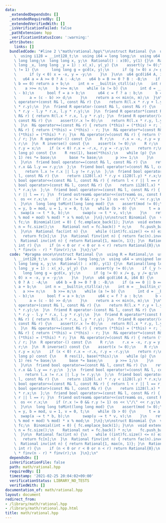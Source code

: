 ```yaml
---
data:
  _extendedDependsOn: []
  _extendedRequiredBy: []
  _extendedVerifiedWith: []
  _isVerificationFailed: false
  _pathExtension: hpp
  _verificationStatusIcon: ':warning:'
  attributes:
    links: []
  bundledCode: "#line 2 \"math/rational.hpp\"\n\nstruct Rational {\n  using R = Rational;\n\
    \  using i128 = __int128_t;\n  using i64 = long long;\n  using u64 = unsigned\
    \ long long;\n  long long x, y;\n  Rational() : x(0), y(1) {}\n  Rational(long\
    \ long _x, long long _y = 1) : x(_x), y(_y) {\n    assert(y != 0);\n    if (_y\
    \ != 1) {\n      long long g = gcd(x, y);\n      if (g != 0) x /= g, y /= g;\n\
    \      if (y < 0) x = -x, y = -y;\n    }\n  }\n\n  u64 gcd(i64 A, i64 B) {\n \
    \   u64 a = A >= 0 ? A : -A;\n    u64 b = B >= 0 ? B : -B;\n    if (a == 0 ||\
    \ b == 0) return a + b;\n    int n = __builtin_ctzll(a);\n    int m = __builtin_ctzll(b);\n\
    \    a >>= n;\n    b >>= m;\n    while (a != b) {\n      int d = __builtin_ctzll(a\
    \ - b);\n      bool f = a > b;\n      u64 c = f ? a : b;\n      b = f ? b : a;\n\
    \      a = (c - b) >> d;\n    }\n    return a << min(n, m);\n  }\n\n  friend R\
    \ operator+(const R& l, const R& r) {\n    return R(l.x * r.y + l.y * r.x, l.y\
    \ * r.y);\n  }\n  friend R operator-(const R& l, const R& r) {\n    return R(l.x\
    \ * r.y - l.y * r.x, l.y * r.y);\n  }\n  friend R operator*(const R& l, const\
    \ R& r) { return R(l.x * r.x, l.y * r.y); }\n  friend R operator/(const R& l,\
    \ const R& r) {\n    assert(r.x != 0);\n    return R(l.x * r.y, l.y * r.x);\n\
    \  }\n  R& operator+=(const R& r) { return (*this) = (*this) + r; }\n  R& operator-=(const\
    \ R& r) { return (*this) = (*this) - r; }\n  R& operator*=(const R& r) { return\
    \ (*this) = (*this) * r; }\n  R& operator/=(const R& r) { return (*this) = (*this)\
    \ / r; }\n  R operator-() const {\n    R r;\n    r.x = -x, r.y = y;\n    return\
    \ r;\n  }\n  R inverse() const {\n    assert(x != 0);\n    R r;\n    r.x = y,\
    \ r.y = x;\n    if (x < 0) r.x = -r.x, r.y = -r.y;\n    return r;\n  }\n  R pow(long\
    \ long p) const {\n    R res(1), base(*this);\n    while (p) {\n      if (p &\
    \ 1) res *= base;\n      base *= base;\n      p >>= 1;\n    }\n    return p;\n\
    \  }\n\n  friend bool operator==(const R& l, const R& r) {\n    return l.x ==\
    \ r.x && l.y == r.y;\n  };\n  friend bool operator!=(const R& l, const R& r) {\n\
    \    return l.x != r.x || l.y != r.y;\n  };\n  friend bool operator<(const R&\
    \ l, const R& r) {\n    return i128(l.x) * r.y < i128(l.y) * r.x;\n  };\n  friend\
    \ bool operator<=(const R& l, const R& r) { return l < r || l == r; }\n  friend\
    \ bool operator>(const R& l, const R& r) {\n    return i128(l.x) * r.y > i128(l.y)\
    \ * r.x;\n  };\n  friend bool operator>=(const R& l, const R& r) { return l >\
    \ r || l == r; }\n  friend ostream& operator<<(ostream& os, const R& r) {\n  \
    \  os << r.x;\n    if (r.x != 0 && r.y != 1) os << \"/\" << r.y;\n    return os;\n\
    \  }\n\n  long long toMint(long long mod) {\n    assert(mod != 0);\n    i64 a\
    \ = y, b = mod, u = 1, v = 0, t;\n    while (b > 0) {\n      t = a / b;\n    \
    \  swap(a -= t * b, b);\n      swap(u -= t * v, v);\n    }\n    return i128((u\
    \ % mod + mod) % mod) * x % mod;\n  }\n};\n\nstruct Binomial {\n  vector<Rational>\
    \ fc;\n  Binomial(int = 0) { fc.emplace_back(1); }\n\n  void extend() {\n    int\
    \ n = fc.size();\n    Rational nxt = fc.back() * n;\n    fc.push_back(nxt);\n\
    \  }\n\n  Rational fac(int n) {\n    while ((int)fc.size() <= n) extend();\n \
    \   return fc[n];\n  }\n  Rational finv(int n) { return fac(n).inverse(); }\n\
    \  Rational inv(int n) { return Rational{1, max(n, 1)}; }\n  Rational C(int n,\
    \ int r) {\n    if (n < 0 or r < 0 or n < r) return Rational{0};\n    return fac(n)\
    \ * finv(n - r) * finv(r);\n  }\n};\n"
  code: "#pragma once\n\nstruct Rational {\n  using R = Rational;\n  using i128 =\
    \ __int128_t;\n  using i64 = long long;\n  using u64 = unsigned long long;\n \
    \ long long x, y;\n  Rational() : x(0), y(1) {}\n  Rational(long long _x, long\
    \ long _y = 1) : x(_x), y(_y) {\n    assert(y != 0);\n    if (_y != 1) {\n   \
    \   long long g = gcd(x, y);\n      if (g != 0) x /= g, y /= g;\n      if (y <\
    \ 0) x = -x, y = -y;\n    }\n  }\n\n  u64 gcd(i64 A, i64 B) {\n    u64 a = A >=\
    \ 0 ? A : -A;\n    u64 b = B >= 0 ? B : -B;\n    if (a == 0 || b == 0) return\
    \ a + b;\n    int n = __builtin_ctzll(a);\n    int m = __builtin_ctzll(b);\n \
    \   a >>= n;\n    b >>= m;\n    while (a != b) {\n      int d = __builtin_ctzll(a\
    \ - b);\n      bool f = a > b;\n      u64 c = f ? a : b;\n      b = f ? b : a;\n\
    \      a = (c - b) >> d;\n    }\n    return a << min(n, m);\n  }\n\n  friend R\
    \ operator+(const R& l, const R& r) {\n    return R(l.x * r.y + l.y * r.x, l.y\
    \ * r.y);\n  }\n  friend R operator-(const R& l, const R& r) {\n    return R(l.x\
    \ * r.y - l.y * r.x, l.y * r.y);\n  }\n  friend R operator*(const R& l, const\
    \ R& r) { return R(l.x * r.x, l.y * r.y); }\n  friend R operator/(const R& l,\
    \ const R& r) {\n    assert(r.x != 0);\n    return R(l.x * r.y, l.y * r.x);\n\
    \  }\n  R& operator+=(const R& r) { return (*this) = (*this) + r; }\n  R& operator-=(const\
    \ R& r) { return (*this) = (*this) - r; }\n  R& operator*=(const R& r) { return\
    \ (*this) = (*this) * r; }\n  R& operator/=(const R& r) { return (*this) = (*this)\
    \ / r; }\n  R operator-() const {\n    R r;\n    r.x = -x, r.y = y;\n    return\
    \ r;\n  }\n  R inverse() const {\n    assert(x != 0);\n    R r;\n    r.x = y,\
    \ r.y = x;\n    if (x < 0) r.x = -r.x, r.y = -r.y;\n    return r;\n  }\n  R pow(long\
    \ long p) const {\n    R res(1), base(*this);\n    while (p) {\n      if (p &\
    \ 1) res *= base;\n      base *= base;\n      p >>= 1;\n    }\n    return p;\n\
    \  }\n\n  friend bool operator==(const R& l, const R& r) {\n    return l.x ==\
    \ r.x && l.y == r.y;\n  };\n  friend bool operator!=(const R& l, const R& r) {\n\
    \    return l.x != r.x || l.y != r.y;\n  };\n  friend bool operator<(const R&\
    \ l, const R& r) {\n    return i128(l.x) * r.y < i128(l.y) * r.x;\n  };\n  friend\
    \ bool operator<=(const R& l, const R& r) { return l < r || l == r; }\n  friend\
    \ bool operator>(const R& l, const R& r) {\n    return i128(l.x) * r.y > i128(l.y)\
    \ * r.x;\n  };\n  friend bool operator>=(const R& l, const R& r) { return l >\
    \ r || l == r; }\n  friend ostream& operator<<(ostream& os, const R& r) {\n  \
    \  os << r.x;\n    if (r.x != 0 && r.y != 1) os << \"/\" << r.y;\n    return os;\n\
    \  }\n\n  long long toMint(long long mod) {\n    assert(mod != 0);\n    i64 a\
    \ = y, b = mod, u = 1, v = 0, t;\n    while (b > 0) {\n      t = a / b;\n    \
    \  swap(a -= t * b, b);\n      swap(u -= t * v, v);\n    }\n    return i128((u\
    \ % mod + mod) % mod) * x % mod;\n  }\n};\n\nstruct Binomial {\n  vector<Rational>\
    \ fc;\n  Binomial(int = 0) { fc.emplace_back(1); }\n\n  void extend() {\n    int\
    \ n = fc.size();\n    Rational nxt = fc.back() * n;\n    fc.push_back(nxt);\n\
    \  }\n\n  Rational fac(int n) {\n    while ((int)fc.size() <= n) extend();\n \
    \   return fc[n];\n  }\n  Rational finv(int n) { return fac(n).inverse(); }\n\
    \  Rational inv(int n) { return Rational{1, max(n, 1)}; }\n  Rational C(int n,\
    \ int r) {\n    if (n < 0 or r < 0 or n < r) return Rational{0};\n    return fac(n)\
    \ * finv(n - r) * finv(r);\n  }\n};\n"
  dependsOn: []
  isVerificationFile: false
  path: math/rational.hpp
  requiredBy: []
  timestamp: '2021-02-25 20:04:02+09:00'
  verificationStatus: LIBRARY_NO_TESTS
  verifiedWith: []
documentation_of: math/rational.hpp
layout: document
redirect_from:
- /library/math/rational.hpp
- /library/math/rational.hpp.html
title: math/rational.hpp
---
```

